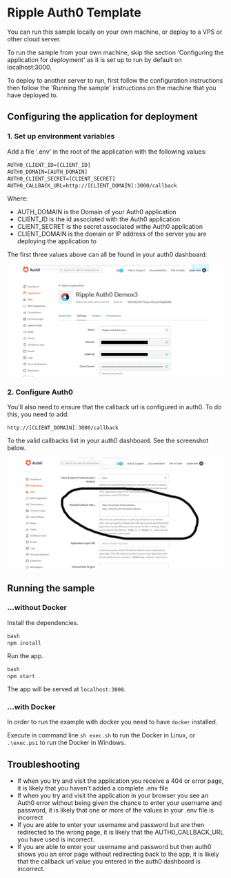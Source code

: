 # Ripple Auth0 Template

You can run this sample locally on your own machine, or deploy to a VPS or other cloud server. 

To run the sample from your own machine, skip the section 'Configuring the application for deployment' as it is set up to run by default on localhost:3000. 

To deploy to another server to run, first follow the configuration instructions then follow the 'Running the sample' instructions on the machine that you have deployed to. 

## Configuring the application for deployment

### 1. Set up environment variables

Add a file '.env' in the root of the application with the following values:

```
AUTH0_CLIENT_ID=[CLIENT_ID]
AUTH0_DOMAIN=[AUTH_DOMAIN]
AUTH0_CLIENT_SECRET=[CLIENT_SECRET]
AUTH0_CALLBACK_URL=http://[CLIENT_DOMAIN]:3000/callback
```

Where:
- AUTH_DOMAIN is the Domain of your Auth0 application
- CLIENT_ID is the id associated with the Auth0 application
- CLIENT_SECRET is the secret associated withe Auth0 application
- CLIENT_DOMAIN is the domain or IP address of the server you are deploying the application to

The first three values above can all be found in your auth0 dashboard:

![Dashboard screenshot](/readme/readme1.jpg "Dashboard screenshot")

### 2. Configure Auth0

You'll also need to ensure that the callback url is configured in auth0. To do this, you need to add:

```
http://[CLIENT_DOMAIN]:3000/callback
```

To the valid callbacks list in your auth0 dashboard. See the screenshot below.

![Dashboard screenshot](/readme/readme2.jpg "Dashboard screenshot")

## Running the sample

### ...without Docker

Install the dependencies.

```
bash
npm install
```

Run the app.

```
bash
npm start
```

The app will be served at `localhost:3000`.

### ...with Docker

In order to run the example with docker you need to have `docker` installed.

Execute in command line `sh exec.sh` to run the Docker in Linux, or `.\exec.ps1` to run the Docker in Windows.

## Troubleshooting

* If when you try and visit the application you receive a 404 or error page, it is likely that you haven't added a complete .env file
* If when you try and visit the application in your browser you see an Auth0 error without being given the chance to enter your username and password, it is likely that one or more of the values in your .env file is incorrect
* If you are able to enter your username and password but are then redirected to the wrong page, it is likely that the AUTH0_CALLBACK_URL you have used is incorrect.
* If you are able to enter your username and password but then auth0 shows you an error page without redirecting back to the app, it is likely that the callback url value you entered in the auth0 dashboard is incorrect.